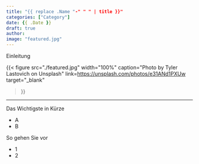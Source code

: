 ```yaml
---
title: "{{ replace .Name "-" " " | title }}"
categories: ["Category"]
date: {{ .Date }}
draft: true
author:
image: "featured.jpg"
---
```


Einleitung

{{< figure src="./featured.jpg"
width="100%"
caption="Photo by Tyler Lastovich on Unsplash"
link=https://unsplash.com/photos/e31ANd1PXUw
target="_blank"
 >}}

<!--more-->

---

Das Wichtigste in Kürze

* A
* B

So gehen Sie vor

* 1
* 2